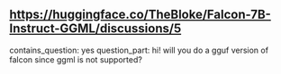 ## https://huggingface.co/TheBloke/Falcon-7B-Instruct-GGML/discussions/5

contains_question: yes
question_part: hi! will you do a gguf version of falcon since ggml is not supported?